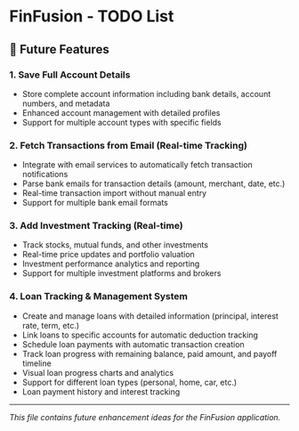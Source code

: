 # FinFusion - TODO List

## 🚀 Future Features

### 1. Save Full Account Details
- Store complete account information including bank details, account numbers, and metadata
- Enhanced account management with detailed profiles
- Support for multiple account types with specific fields

### 2. Fetch Transactions from Email (Real-time Tracking)
- Integrate with email services to automatically fetch transaction notifications
- Parse bank emails for transaction details (amount, merchant, date, etc.)
- Real-time transaction import without manual entry
- Support for multiple bank email formats

### 3. Add Investment Tracking (Real-time)
- Track stocks, mutual funds, and other investments
- Real-time price updates and portfolio valuation
- Investment performance analytics and reporting
- Support for multiple investment platforms and brokers

### 4. Loan Tracking & Management System
- Create and manage loans with detailed information (principal, interest rate, term, etc.)
- Link loans to specific accounts for automatic deduction tracking
- Schedule loan payments with automatic transaction creation
- Track loan progress with remaining balance, paid amount, and payoff timeline
- Visual loan progress charts and analytics
- Support for different loan types (personal, home, car, etc.)
- Loan payment history and interest tracking

---

*This file contains future enhancement ideas for the FinFusion application.*
